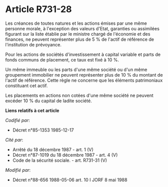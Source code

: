 # Article R731-28

Les créances de toutes natures et les actions émises par une même personne morale, à l'exception des valeurs d'Etat,
garanties ou assimilées figurant sur la liste établie par le ministre chargé de l'économie et des finances, ne peuvent
représenter plus de 5 % de l'actif de référence de l'institution de prévoyance.

Pour les actions de sociétés d'investissement à capital variable et parts de fonds communs de placement, ce taux est fixé à
10 %.

Un même immeuble ou les parts d'une même société ou d'un même groupement immobilier ne peuvent représenter plus de 10 % du
montant de l'actif de référence. Cette règle ne concerne que les éléments patrimoniaux constituant cet actif.

Les placements en actions non cotées d'une même société ne peuvent excéder 10 % du capital de ladite société.

**Liens relatifs à cet article**

_Codifié par_:

  - Décret n°85-1353 1985-12-17

_Cité par_:

  - Arrêté du 18 décembre 1987 - art. 1 (V)
  - Décret n°87-1019 du 18 décembre 1987 - art. 4 (V)
  - Code de la sécurité sociale. - art. R731-31 (V)

_Modifié par_:

  - Décret n°88-656 1988-05-06 art. 10 I JORF 8 mai 1988
